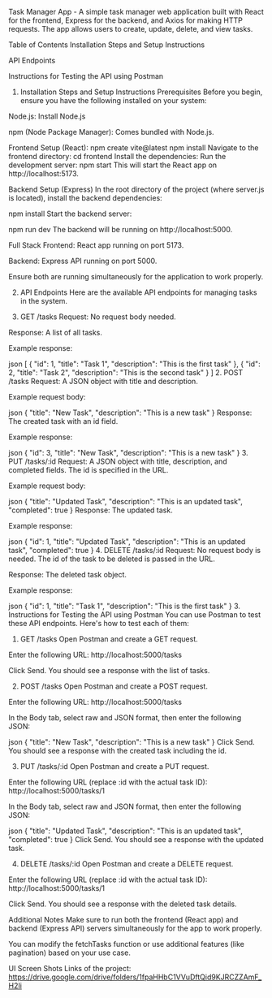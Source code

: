Task Manager App - 
A simple task manager web application built with React for the frontend, Express for the backend, and Axios for making HTTP requests. The app allows users to create, update, delete, and view tasks.

Table of Contents
Installation Steps and Setup Instructions

API Endpoints

Instructions for Testing the API using Postman

1. Installation Steps and Setup Instructions
Prerequisites
Before you begin, ensure you have the following installed on your system:

Node.js: Install Node.js

npm (Node Package Manager): Comes bundled with Node.js.

Frontend Setup (React):
npm create vite@latest
npm install
Navigate to the frontend directory:
cd frontend
Install the dependencies:
Run the development server:
npm start
This will start the React app on http://localhost:5173.

Backend Setup (Express)
In the root directory of the project (where server.js is located), install the backend dependencies:

npm install
Start the backend server:

npm run dev
The backend will be running on http://localhost:5000.

Full Stack
Frontend: React app running on port 5173.

Backend: Express API running on port 5000.

Ensure both are running simultaneously for the application to work properly.

2. API Endpoints
Here are the available API endpoints for managing tasks in the system.

1. GET /tasks
Request: No request body needed.

Response: A list of all tasks.

Example response:

json
[
  {
    "id": 1,
    "title": "Task 1",
    "description": "This is the first task"
  },
  {
    "id": 2,
    "title": "Task 2",
    "description": "This is the second task"
  }
]
2. POST /tasks
Request: A JSON object with title and description.

Example request body:

json
{
  "title": "New Task",
  "description": "This is a new task"
}
Response: The created task with an id field.

Example response:

json
{
  "id": 3,
  "title": "New Task",
  "description": "This is a new task"
}
3. PUT /tasks/:id
Request: A JSON object with title, description, and completed fields. The id is specified in the URL.

Example request body:

json
{
  "title": "Updated Task",
  "description": "This is an updated task",
  "completed": true
}
Response: The updated task.

Example response:

json
{
  "id": 1,
  "title": "Updated Task",
  "description": "This is an updated task",
  "completed": true
}
4. DELETE /tasks/:id
Request: No request body is needed. The id of the task to be deleted is passed in the URL.

Response: The deleted task object.

Example response:

json
{
  "id": 1,
  "title": "Task 1",
  "description": "This is the first task"
}
3. Instructions for Testing the API using Postman
You can use Postman to test these API endpoints. Here's how to test each of them:

1. GET /tasks
Open Postman and create a GET request.

Enter the following URL:
http://localhost:5000/tasks

Click Send. You should see a response with the list of tasks.

2. POST /tasks
Open Postman and create a POST request.

Enter the following URL:
http://localhost:5000/tasks

In the Body tab, select raw and JSON format, then enter the following JSON:

json
{
  "title": "New Task",
  "description": "This is a new task"
}
Click Send. You should see a response with the created task including the id.

3. PUT /tasks/:id
Open Postman and create a PUT request.

Enter the following URL (replace :id with the actual task ID): http://localhost:5000/tasks/1

In the Body tab, select raw and JSON format, then enter the following JSON:

json
{
  "title": "Updated Task",
  "description": "This is an updated task",
  "completed": true
}
Click Send. You should see a response with the updated task.

4. DELETE /tasks/:id
Open Postman and create a DELETE request.

Enter the following URL (replace :id with the actual task ID): http://localhost:5000/tasks/1

Click Send. You should see a response with the deleted task details.

Additional Notes
Make sure to run both the frontend (React app) and backend (Express API) servers simultaneously for the app to work properly.

You can modify the fetchTasks function or use additional features (like pagination) based on your use case.

UI Screen Shots Links of the project:
https://drive.google.com/drive/folders/1fpaHHbC1VVuDftQid9KJRCZZAmF_H2Ii
